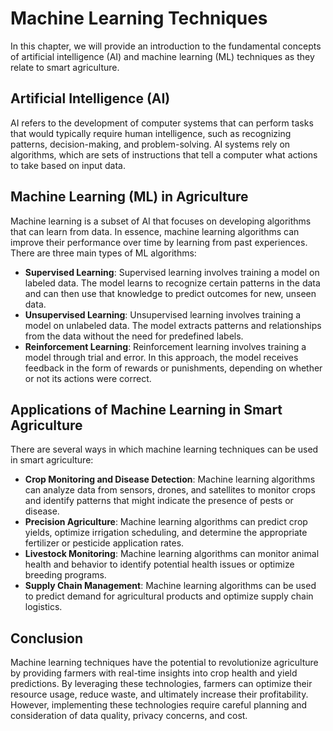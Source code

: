 Machine Learning Techniques
==============================================================================================

In this chapter, we will provide an introduction to the fundamental concepts of artificial intelligence (AI) and machine learning (ML) techniques as they relate to smart agriculture.

Artificial Intelligence (AI)
----------------------------

AI refers to the development of computer systems that can perform tasks that would typically require human intelligence, such as recognizing patterns, decision-making, and problem-solving. AI systems rely on algorithms, which are sets of instructions that tell a computer what actions to take based on input data.

Machine Learning (ML) in Agriculture
------------------------------------

Machine learning is a subset of AI that focuses on developing algorithms that can learn from data. In essence, machine learning algorithms can improve their performance over time by learning from past experiences. There are three main types of ML algorithms:

* **Supervised Learning**: Supervised learning involves training a model on labeled data. The model learns to recognize certain patterns in the data and can then use that knowledge to predict outcomes for new, unseen data.
* **Unsupervised Learning**: Unsupervised learning involves training a model on unlabeled data. The model extracts patterns and relationships from the data without the need for predefined labels.
* **Reinforcement Learning**: Reinforcement learning involves training a model through trial and error. In this approach, the model receives feedback in the form of rewards or punishments, depending on whether or not its actions were correct.

Applications of Machine Learning in Smart Agriculture
-----------------------------------------------------

There are several ways in which machine learning techniques can be used in smart agriculture:

* **Crop Monitoring and Disease Detection**: Machine learning algorithms can analyze data from sensors, drones, and satellites to monitor crops and identify patterns that might indicate the presence of pests or disease.
* **Precision Agriculture**: Machine learning algorithms can predict crop yields, optimize irrigation scheduling, and determine the appropriate fertilizer or pesticide application rates.
* **Livestock Monitoring**: Machine learning algorithms can monitor animal health and behavior to identify potential health issues or optimize breeding programs.
* **Supply Chain Management**: Machine learning algorithms can be used to predict demand for agricultural products and optimize supply chain logistics.

Conclusion
----------

Machine learning techniques have the potential to revolutionize agriculture by providing farmers with real-time insights into crop health and yield predictions. By leveraging these technologies, farmers can optimize their resource usage, reduce waste, and ultimately increase their profitability. However, implementing these technologies require careful planning and consideration of data quality, privacy concerns, and cost.
